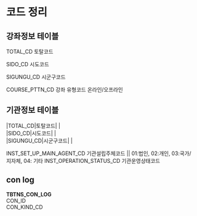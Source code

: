 
# 코드 정리

## 강좌정보 테이블

TOTAL_CD 토탈코드  

SIDO_CD 시도코드  

SIGUNGU_CD 시군구코드  

COURSE_PTTN_CD 강좌 유형코드 온라인/오프라인  

## 기관정보 테이블

|TOTAL_CD|토탈코드| |  
|SIDO_CD|시도코드| |  
|SIGUNGU_CD|시군구코드| |  

INST_SET_UP_MAIN_AGENT_CD 기관설립주체코드 
|| 01:법인, 02:개인,  03:국가/지자체, 04: 기타
INST_OPERATION_STATUS_CD 기관운영상태코드


## con log

**TBTNS_CON_LOG**  
CON_ID  
CON_KIND_CD  


<!--stackedit_data:
eyJoaXN0b3J5IjpbODY2NTkxNDgwLDI3NTQyMDQ3LDEzNDQwMD
g0OCwxODU4NzE0MDQ2XX0=
-->